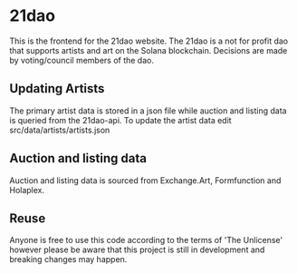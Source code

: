 # 21dao

This is the frontend for the 21dao website. The 21dao is a not for profit dao that supports artists and art on the Solana blockchain. Decisions are made by voting/council members of the dao.

## Updating Artists

The primary artist data is stored in a json file while auction and listing data is queried from the 21dao-api. To update the artist data edit src/data/artists/artists.json

## Auction and listing data

Auction and listing data is sourced from Exchange.Art, Formfunction and Holaplex.

## Reuse

Anyone is free to use this code according to the terms of 'The Unlicense' however please be aware that this project is still in development and breaking changes may happen.
